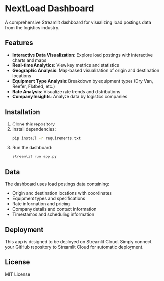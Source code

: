 # NextLoad Dashboard

A comprehensive Streamlit dashboard for visualizing load postings data from the logistics industry.

## Features

- **Interactive Data Visualization**: Explore load postings with interactive charts and maps
- **Real-time Analytics**: View key metrics and statistics
- **Geographic Analysis**: Map-based visualization of origin and destination locations
- **Equipment Type Analysis**: Breakdown by equipment types (Dry Van, Reefer, Flatbed, etc.)
- **Rate Analysis**: Visualize rate trends and distributions
- **Company Insights**: Analyze data by logistics companies

## Installation

1. Clone this repository
2. Install dependencies:
   ```bash
   pip install -r requirements.txt
   ```
3. Run the dashboard:
   ```bash
   streamlit run app.py
   ```

## Data

The dashboard uses load postings data containing:
- Origin and destination locations with coordinates
- Equipment types and specifications
- Rate information and pricing
- Company details and contact information
- Timestamps and scheduling information

## Deployment

This app is designed to be deployed on Streamlit Cloud. Simply connect your GitHub repository to Streamlit Cloud for automatic deployment.

## License

MIT License
